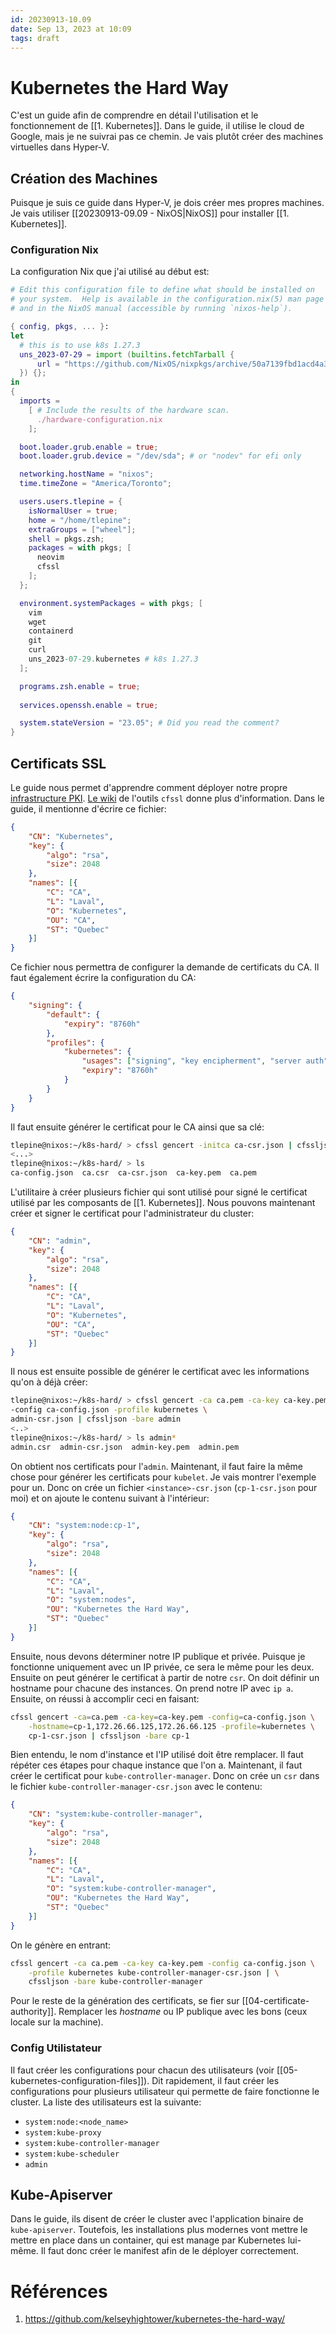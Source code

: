 ```yaml
---
id: 20230913-10.09
date: Sep 13, 2023 at 10:09
tags: draft
---
```

# Kubernetes the Hard Way
C'est un guide afin de comprendre en détail l'utilisation et le fonctionnement de [[1. Kubernetes]]. Dans le guide, il utilise le cloud de Google, mais je ne suivrai pas ce chemin. Je vais plutôt créer des machines virtuelles dans Hyper-V.
## Création des Machines
Puisque je suis ce guide dans Hyper-V, je dois créer mes propres machines. Je vais utiliser [[20230913-09.09 - NixOS|NixOS]] pour installer [[1. Kubernetes]].

### Configuration Nix
La configuration Nix que j'ai utilisé au début est:
```nix
# Edit this configuration file to define what should be installed on
# your system.  Help is available in the configuration.nix(5) man page
# and in the NixOS manual (accessible by running `nixos-help`).

{ config, pkgs, ... }:
let
  # this is to use k8s 1.27.3
  uns_2023-07-29 = import (builtins.fetchTarball {
      url = "https://github.com/NixOS/nixpkgs/archive/50a7139fbd1acd4a3d4cfa695e694c529dd26f3a.tar.gz";
  }) {};
in
{
  imports =
    [ # Include the results of the hardware scan.
      ./hardware-configuration.nix
    ];

  boot.loader.grub.enable = true;
  boot.loader.grub.device = "/dev/sda"; # or "nodev" for efi only

  networking.hostName = "nixos";
  time.timeZone = "America/Toronto";

  users.users.tlepine = {
    isNormalUser = true;
    home = "/home/tlepine";
    extraGroups = ["wheel"];
    shell = pkgs.zsh;
    packages = with pkgs; [
      neovim
      cfssl
    ];
  };

  environment.systemPackages = with pkgs; [
    vim
    wget
    containerd
    git
    curl
    uns_2023-07-29.kubernetes # k8s 1.27.3
  ];

  programs.zsh.enable = true;
  
  services.openssh.enable = true;

  system.stateVersion = "23.05"; # Did you read the comment?
}
```
## Certificats SSL
Le guide nous permet d'apprendre comment déployer notre propre [infrastructure PKI](https://en.wikipedia.org/wiki/Public_key_infrastructure). [Le wiki](https://github.com/cloudflare/cfssl) de l'outils `cfssl` donne plus d'information. Dans le guide, il mentionne d'écrire ce fichier:
```json:ca-csr.json
{
	"CN": "Kubernetes",
	"key": {
		"algo": "rsa",
		"size": 2048
	},
	"names": [{
		"C": "CA",
		"L": "Laval",
		"O": "Kubernetes",
		"OU": "CA",
		"ST": "Quebec"
	}]
}
```
Ce fichier nous permettra de configurer la demande de certificats du CA. Il faut également écrire la configuration du CA: 
```json:ca-config.json
{
	"signing": {
		"default": {
			"expiry": "8760h"
		},
		"profiles": {
			"kubernetes": {
				"usages": ["signing", "key encipherment", "server auth", "client auth"],
				"expiry": "8760h"
			}
		}
	}
}
```
Il faut ensuite générer le certificat pour le CA ainsi que sa clé:
```zsh
tlepine@nixos:~/k8s-hard/ > cfssl gencert -initca ca-csr.json | cfssljson -bare ca
<...>
tlepine@nixos:~/k8s-hard/ > ls
ca-config.json  ca.csr  ca-csr.json  ca-key.pem  ca.pem
```
L'utilitaire à créer plusieurs fichier qui sont utilisé pour signé le certificat utilisé par les composants de [[1. Kubernetes]]. Nous pouvons maintenant créer et signer le certificat pour l'administrateur du cluster:
```json:admin-csr.json
{
	"CN": "admin",
	"key": {
		"algo": "rsa",
		"size": 2048
	},
	"names": [{
		"C": "CA",
		"L": "Laval",
		"O": "Kubernetes",
		"OU": "CA",
		"ST": "Quebec"
	}]
}
```
Il nous est ensuite possible de générer le certificat avec les informations qu'on à déjà créer:
```zsh
tlepine@nixos:~/k8s-hard/ > cfssl gencert -ca ca.pem -ca-key ca-key.pem \ 
-config ca-config.json -profile kubernetes \
admin-csr.json | cfssljson -bare admin
<..>
tlepine@nixos:~/k8s-hard/ > ls admin*
admin.csr  admin-csr.json  admin-key.pem  admin.pem
```
On obtient nos certificats pour l'`admin`. Maintenant, il faut faire la même chose pour générer les certificats pour `kubelet`. Je vais montrer l'exemple pour un. Donc on crée un fichier `<instance>-csr.json` (`cp-1-csr.json` pour moi) et on ajoute le contenu suivant à l'intérieur:
```json
{
	"CN": "system:node:cp-1",
	"key": {
		"algo": "rsa",
		"size": 2048
	},
	"names": [{
		"C": "CA",
		"L": "Laval",
		"O": "system:nodes",
		"OU": "Kubernetes the Hard Way",
		"ST": "Quebec"
	}]
}
```
Ensuite, nous devons déterminer notre IP publique et privée. Puisque je fonctionne uniquement avec un IP privée, ce sera le même pour les deux. Ensuite on peut générer le certificat à partir de notre `csr`. On doit définir un hostname pour chacune des instances. On prend notre IP avec `ip a`. Ensuite, on réussi à accomplir ceci en faisant:
```bash
cfssl gencert -ca=ca.pem -ca-key=ca-key.pem -config=ca-config.json \
	-hostname=cp-1,172.26.66.125,172.26.66.125 -profile=kubernetes \
	cp-1-csr.json | cfssljson -bare cp-1
```
Bien entendu, le nom d'instance et l'IP utilisé doit être remplacer. Il faut répéter ces étapes pour chaque instance que l'on a. Maintenant, il faut créer le certificat pour `kube-controller-manager`. Donc on crée un `csr` dans le fichier `kube-controller-manager-csr.json` avec le contenu:
```json
{
	"CN": "system:kube-controller-manager",
	"key": {
		"algo": "rsa",
		"size": 2048
	},
	"names": [{
		"C": "CA",
		"L": "Laval",
		"O": "system:kube-controller-manager",
		"OU": "Kubernetes the Hard Way",
		"ST": "Quebec"
	}]
}
```
On le génère en entrant:
```bash
cfssl gencert -ca ca.pem -ca-key ca-key.pem -config ca-config.json \
	-profile kubernetes kube-controller-manager-csr.json | \
	cfssljson -bare kube-controller-manager
```
Pour le reste de la génération des certificats, se fier sur [[04-certificate-authority]]. Remplacer les *hostname* ou IP publique avec les bons (ceux locale sur la machine).

### Config Utilistateur
Il faut créer les configurations pour chacun des utilisateurs (voir [[05-kubernetes-configuration-files]]). Dit rapidement, il faut créer les configurations pour plusieurs utilisateur qui permette de faire fonctionne le cluster. La liste des utilisateurs est la suivante:
- `system:node:<node_name>`
- `system:kube-proxy`
- `system:kube-controller-manager`
- `system:kube-scheduler`
- `admin`

## Kube-Apiserver
Dans le guide, ils disent de créer le cluster avec l'application binaire de `kube-apiserver`. Toutefois, les installations plus modernes vont mettre le mettre en place dans un container, qui est manage par Kubernetes lui-même. Il faut donc créer le manifest afin de le déployer correctement.
# Références
1. https://github.com/kelseyhightower/kubernetes-the-hard-way/